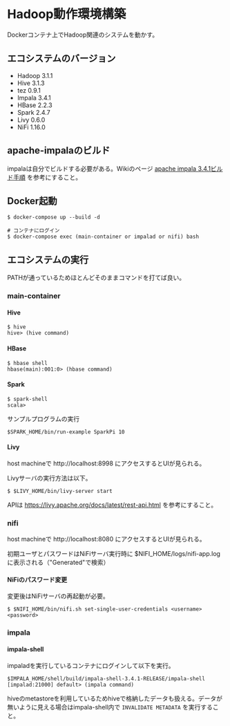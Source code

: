 # Hadoop動作環境構築

Dockerコンテナ上でHadoop関連のシステムを動かす。

## エコシステムのバージョン

- Hadoop 3.1.1
- Hive 3.1.3
- tez 0.9.1
- Impala 3.4.1
- HBase 2.2.3
- Spark 2.4.7
- Livy 0.6.0
- NiFi 1.16.0

## apache-impalaのビルド

impalaは自分でビルドする必要がある。Wikiのページ [apache impala 3.4.1ビルド手順](https://github.com/hoshito/docker_hadoop/wiki/apache-impala-3.4.1%E3%83%93%E3%83%AB%E3%83%89%E6%89%8B%E9%A0%86) を参考にすること。

## Docker起動

```
$ docker-compose up --build -d

# コンテナにログイン
$ docker-compose exec (main-container or impalad or nifi) bash
```

## エコシステムの実行

PATHが通っているためほとんどそのままコマンドを打てば良い。

### main-container

#### Hive

```
$ hive
hive> (hive command)
```

#### HBase

```
$ hbase shell
hbase(main):001:0> (hbase command)
```

#### Spark

```
$ spark-shell
scala>
```

サンプルプログラムの実行
```
$SPARK_HOME/bin/run-example SparkPi 10
```

#### Livy

host machineで http://localhost:8998 にアクセスするとUIが見られる。

Livyサーバの実行方法は以下。
```
$ $LIVY_HOME/bin/livy-server start
```

APIは https://livy.apache.org/docs/latest/rest-api.html を参考にすること。

### nifi

host machineで http://localhost:8080 にアクセスするとUIが見られる。

初期ユーザとパスワードはNiFiサーバ実行時に $NIFI_HOME/logs/nifi-app.log に表示される（"Generated"で検索）

#### NiFiのパスワード変更

変更後はNiFiサーバの再起動が必要。
```
$ $NIFI_HOME/bin/nifi.sh set-single-user-credentials <username> <password>
```

### impala

#### impala-shell

impaladを実行しているコンテナにログインして以下を実行。

```
$IMPALA_HOME/shell/build/impala-shell-3.4.1-RELEASE/impala-shell
[impalad:21000] default> (impala command)
```

hiveのmetastoreを利用しているためhiveで格納したデータも扱える。データが無いように見える場合はimpala-shell内で `INVALIDATE METADATA` を実行すること。
